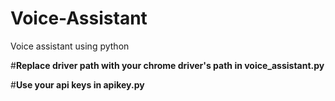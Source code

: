 # Voice-Assistant
 Voice assistant using python
 

#**Replace driver path with your chrome driver's path in voice_assistant.py**

#**Use your api keys in apikey.py**
